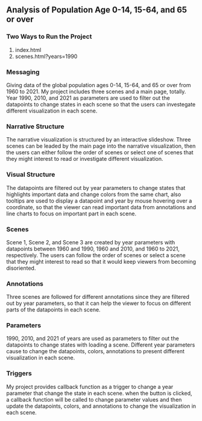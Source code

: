 ## Analysis of Population Age 0-14, 15-64, and 65 or over


### Two Ways to Run the Project
1.  index.html
2.  scenes.html?years=1990

### Messaging
Giving data of the global population ages 0-14, 15-64, and 65 or over from 1960 to 2021. My project includes three scenes and a main page, totally. Year 1990, 2010, and 2021 as parameters are used to filter out the datapoints to change states in each scene so that the users can investegate different visualization in each scene.

### Narrative Structure
The narrative visualization is structured by an interactive slideshow. Three scenes can be leaded by the main page into the narrative visualization, then the users can either follow the order of scenes or select one of scenes that they might interest to read or investigate different visualization.

### Visual Structure
The datapoints are filtered out by year parameters to change states that highlights important data and change colors from the same chart, also tooltips are used to display a datapoint and year by mouse hovering over a coordinate, so that the viewer can read important data from annotations and line charts to focus on important part in each scene.

### Scenes
Scene 1, Scene 2, and Scene 3 are created by year parameters with datapoints between 1960 and 1990, 1960 and 2010, and 1960 to 2021, respectively. The users can follow the order of scenes or select a scene that they might interest to read so that it would keep viewers from becoming disoriented.

### Annotations
Three scenes are followed for different annotations since they are filtered out by year parameters, so that it can help the viewer to focus on different parts of the datapoints in each scene.

### Parameters
1990, 2010, and 2021 of years are used as parameters to filter out the datapoints to change states with loading a scene. Different year parameters cause to change the datapoints, colors, annotations to present different visualization in each scene.

### Triggers
My project provides callback function as a trigger to change a year parameter that change the state in each scene. when the button is clicked, a callback function will be called to change parameter values and then update the datapoints, colors, and annotations to change the visualization in each scene.
